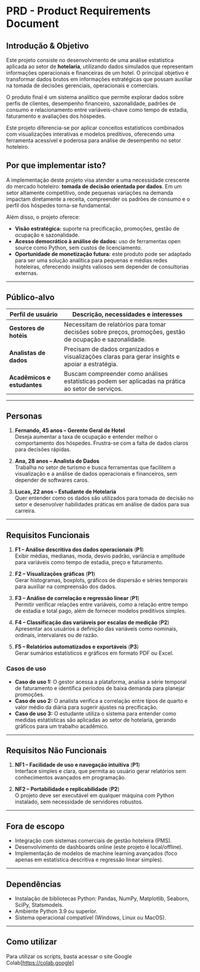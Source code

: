 # PRD - Product Requirements Document

## Introdução & Objetivo

Este projeto consiste no desenvolvimento de uma análise estatística aplicada ao setor de **hotelaria**, utilizando dados simulados que representam informações operacionais e financeiras de um hotel. O principal objetivo é transformar dados brutos em informações estratégicas que possam auxiliar na tomada de decisões gerenciais, operacionais e comerciais.

O produto final é um sistema analítico que permite explorar dados sobre perfis de clientes, desempenho financeiro, sazonalidade, padrões de consumo e relacionamento entre variáveis-chave como tempo de estadia, faturamento e avaliações dos hóspedes.

Este projeto diferencia-se por aplicar conceitos estatísticos combinados com visualizações interativas e modelos preditivos, oferecendo uma ferramenta acessível e poderosa para análise de desempenho no setor hoteleiro.

## Por que implementar isto?

A implementação deste projeto visa atender a uma necessidade crescente do mercado hoteleiro: **tomada de decisão orientada por dados**. Em um setor altamente competitivo, onde pequenas variações na demanda impactam diretamente a receita, compreender os padrões de consumo e o perfil dos hóspedes torna-se fundamental.

Além disso, o projeto oferece:
- **Visão estratégica:** suporte na precificação, promoções, gestão de ocupação e sazonalidade.
- **Acesso democrático à análise de dados:** uso de ferramentas open source como Python, sem custos de licenciamento.
- **Oportunidade de monetização futura:** este produto pode ser adaptado para ser uma solução analítica para pequenas e médias redes hoteleiras, oferecendo insights valiosos sem depender de consultorias externas.

---

## Público-alvo

| Perfil de usuário           | Descrição, necessidades e interesses |
|------------------------------|---------------------------------------|
| **Gestores de hotéis**        | Necessitam de relatórios para tomar decisões sobre preços, promoções, gestão de ocupação e sazonalidade. |
| **Analistas de dados**        | Precisam de dados organizados e visualizações claras para gerar insights e apoiar a estratégia. |
| **Acadêmicos e estudantes**   | Buscam compreender como análises estatísticas podem ser aplicadas na prática ao setor de serviços. |

---

## Personas

1. **Fernando, 45 anos – Gerente Geral de Hotel**  
Deseja aumentar a taxa de ocupação e entender melhor o comportamento dos hóspedes. Frustra-se com a falta de dados claros para decisões rápidas.

2. **Ana, 28 anos – Analista de Dados**  
Trabalha no setor de turismo e busca ferramentas que facilitem a visualização e a análise de dados operacionais e financeiros, sem depender de softwares caros.

3. **Lucas, 22 anos – Estudante de Hotelaria**  
Quer entender como os dados são utilizados para tomada de decisão no setor e desenvolver habilidades práticas em análise de dados para sua carreira.

---

## Requisitos Funcionais

1. **F1 – Análise descritiva dos dados operacionais** (**P1**)  
Exibir médias, medianas, moda, desvio padrão, variância e amplitude para variáveis como tempo de estadia, preço e faturamento.

2. **F2 – Visualizações gráficas** (**P1**)  
Gerar histogramas, boxplots, gráficos de dispersão e séries temporais para auxiliar na compreensão dos dados.

3. **F3 – Análise de correlação e regressão linear** (**P1**)  
Permitir verificar relações entre variáveis, como a relação entre tempo de estadia e total pago, além de fornecer modelos preditivos simples.

4. **F4 – Classificação das variáveis por escalas de medição** (**P2**)  
Apresentar aos usuários a definição das variáveis como nominais, ordinais, intervalares ou de razão.

5. **F5 – Relatórios automatizados e exportáveis** (**P3**)  
Gerar sumários estatísticos e gráficos em formato PDF ou Excel.

### Casos de uso

- **Caso de uso 1:** O gestor acessa a plataforma, analisa a série temporal de faturamento e identifica períodos de baixa demanda para planejar promoções.
- **Caso de uso 2:** O analista verifica a correlação entre tipos de quarto e valor médio da diária para sugerir ajustes na precificação.
- **Caso de uso 3:** O estudante utiliza o sistema para entender como medidas estatísticas são aplicadas ao setor de hotelaria, gerando gráficos para um trabalho acadêmico.

---

## Requisitos Não Funcionais

1. **NF1 – Facilidade de uso e navegação intuitiva** (**P1**)  
Interface simples e clara, que permita ao usuário gerar relatórios sem conhecimentos avançados em programação.

2. **NF2 – Portabilidade e replicabilidade** (**P2**)  
O projeto deve ser executável em qualquer máquina com Python instalado, sem necessidade de servidores robustos.

---

## Fora de escopo

- Integração com sistemas comerciais de gestão hoteleira (PMS).
- Desenvolvimento de dashboards online (este projeto é local/offline).
- Implementação de modelos de machine learning avançados (foco apenas em estatística descritiva e regressão linear simples).

---

## Dependências

- Instalação de bibliotecas Python: Pandas, NumPy, Matplotlib, Seaborn, SciPy, Statsmodels.
- Ambiente Python 3.9 ou superior.
- Sistema operacional compatível (Windows, Linux ou MacOS).

---

## Como utilizar
Para utilizar os scripts, basta acessar o site Google Colab[https://colab.google]
